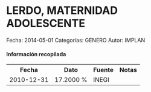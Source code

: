 LERDO, MATERNIDAD ADOLESCENTE
=====

Fecha: 2014-05-01
Categorías: GENERO
Autor: IMPLAN

#### Información recopilada

<table class="table table-hover table-bordered">
  <tr><th>Fecha</th><th>Dato</th><th>Fuente</th><th>Notas</th></tr>
  <tr><td>2010-12-31</td><td>17.2000 %</td><td>INEGI</td><td></td></tr>
</table>
